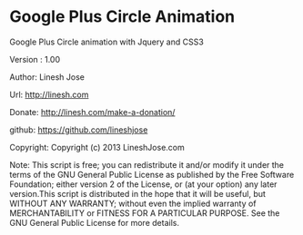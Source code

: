 Google Plus Circle Animation
=======================

Google Plus Circle animation with Jquery and CSS3

Version : 1.00

Author: Linesh Jose

Url: http://linesh.com

Donate:  http://linesh.com/make-a-donation/

github: https://github.com/lineshjose

Copyright: Copyright (c) 2013 LineshJose.com


Note: This script is free; you can redistribute it and/or modify  it under the terms of the GNU General Public License as published by the Free Software Foundation; either version 2 of the License, or (at your option) any later version.This script is distributed in the hope 
that it will be useful,   but WITHOUT ANY WARRANTY; without even the implied warranty of MERCHANTABILITY or FITNESS FOR A PARTICULAR PURPOSE. 	See the  GNU General Public License for more details.
